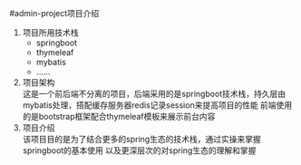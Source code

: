 #admin-project项目介绍
1. 项目所用技术栈
    * springboot
    * thymeleaf
    * mybatis
    * ......
2. 项目架构<br>
    这是一个前后端不分离的项目，后端采用的是springboot技术栈，持久层由mybatis处理，搭配缓存服务器redis记录session来提高项目的性能
    前端使用的是bootstrap框架配合thymeleaf模板来展示前台内容
3. 项目介绍<br>
    该项目目的是为了结合更多的spring生态的技术栈，通过实操来掌握springboot的基本使用
    以及更深层次的对spring生态的理解和掌握
    
    




